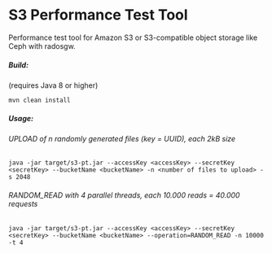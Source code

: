# S3 Performance Test Tool
Performance test tool for Amazon S3 or S3-compatible object storage like Ceph with radosgw.

##### Build:
(requires Java 8 or higher)
```
mvn clean install
```

##### Usage:

###### UPLOAD of n randomly generated files (key = UUID), each 2kB size
```
java -jar target/s3-pt.jar --accessKey <accessKey> --secretKey <secretKey> --bucketName <bucketName> -n <number of files to upload> -s 2048
```

###### RANDOM_READ with 4 parallel threads, each 10.000 reads = 40.000 requests
```
java -jar target/s3-pt.jar --accessKey <accessKey> --secretKey <secretKey> --bucketName <bucketName> --operation=RANDOM_READ -n 10000 -t 4
```